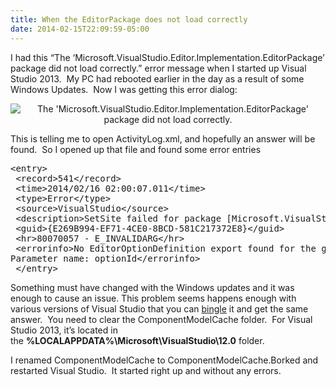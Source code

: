 ```yaml
---
title: When the EditorPackage does not load correctly
date: 2014-02-15T22:09:59-05:00
---
```

I had this &#8220;The &#8216;Microsoft.VisualStudio.Editor.Implementation.EditorPackage&#8217; package did not load correctly.&#8221; error message when I started up Visual Studio 2013.  My PC had rebooted earlier in the day as a result of some Windows Updates.  Now I was getting this error dialog:

<img style="margin: 5px auto; display: block; text-align: center;" title="The 'Microsoft.VisualStudio.Editor.Implementation.EditorPackage' package did not load correctly." alt="The 'Microsoft.VisualStudio.Editor.Implementation.EditorPackage' package did not load correctly." src="https://i2.wp.com/www.rajapet.net/photos/i-bp7gmZL/0/O/i-bp7gmZL.png?w=497"  /> 

This is telling me to open ActivityLog.xml, and hopefully an answer will be found.  So I opened up that file and found some error entries

<pre class="brush: xhtml; gutter: true">&lt;entry&gt;
 &lt;record&gt;541&lt;/record&gt;
 &lt;time&gt;2014/02/16 02:00:07.011&lt;/time&gt;
 &lt;type&gt;Error&lt;/type&gt;
 &lt;source&gt;VisualStudio&lt;/source&gt;
 &lt;description&gt;SetSite failed for package [Microsoft.VisualStudio.Editor.Implementation.EditorPackage]&lt;/description&gt;
 &lt;guid&gt;{E269B994-EF71-4CE0-8BCD-581C217372E8}&lt;/guid&gt;
 &lt;hr&gt;80070057 - E_INVALIDARG&lt;/hr&gt;
 &lt;errorinfo&gt;No EditorOptionDefinition export found for the given option name: Graphics/Simple/Enable
Parameter name: optionId&lt;/errorinfo&gt;
 &lt;/entry&gt;</pre>

Something must have changed with the Windows updates and it was enough to cause an issue. This problem seems happens enough with various versions of Visual Studio that you can [bingle](http://letmebingthatforyou.com/) it and get the same answer.  You need to clear the ComponentModelCache folder.  For Visual Studio 2013, it&#8217;s located in the **%LOCALAPPDATA%\Microsoft\VisualStudio\12.0** folder.

I renamed ComponentModelCache to ComponentModelCache.Borked and restarted Visual Studio.  It started right up and without any errors.
